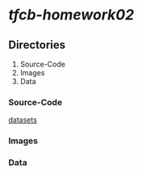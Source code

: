 # *tfcb-homework02*
## Directories
1. Source-Code
2. Images
3. Data
### Source-Code
[datasets](../jazasnow/tfcb-homework02/source-code/2020-10-18_dataset_01.py)
### Images
### Data

